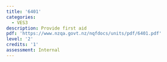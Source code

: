 ```yaml
---
title: '6401'
categories:
  - VES3
description: Provide first aid
pdf: 'https://www.nzqa.govt.nz/nqfdocs/units/pdf/6401.pdf'
level: '2'
credits: '1'
assessment: Internal
---
```

